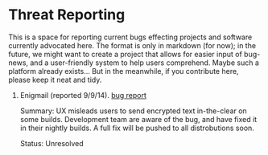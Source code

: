Threat Reporting
================

This is a space for reporting current bugs effecting projects and software currently advocated here.  The format is only in markdown (for now); in the future, we might want to create a project that allows for easier input of bug-news, and a user-friendly system to help users comprehend. Maybe such a platform already exists...  But in the meanwhile, if you contribute here, please keep it neat and tidy.

1.	Enigmail (reported 9/9/14). [bug report](http://sourceforge.net/p/enigmail/forum/support/thread/3e7268a4/)

	Summary: UX misleads users to send encrypted text in-the-clear on some builds.  Development team are aware of the bug, and have fixed it in their nightly builds.  A full fix will be pushed to all distrobutions soon.

	Status: Unresolved